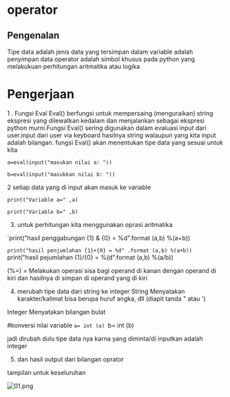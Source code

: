 # operator


## Pengenalan
Tipe data adalah jenis data yang tersimpan dalam variable adalah penyimpan data operator adalah simbol khusus pada python yang melakukuan perhitungan aritmatika atau logika

# Pengerjaan

1 . Fungsi Eval Eval() berfungsi untuk mempersaing (menguraikan)  string ekspresi yang dilewatkan kedalam dan menjalankan sebagai ekspresi python murni.Fungsi Eval() sering digunakan dalam evaluasi input dari user.input dari user via keyboard hasilnya string walaupun yang kita input adalah bilangan. fungsi Eval() akan menentukan tipe data yang sesuai untuk kita 
 	
`a=eval(input("masukan nilai a: "))`
	
`b=eval(input("masukkan nilai b: "))`
  
2 setiap data yang di input akan masuk ke variable
	
`print("Variable a=" ,a)`
	
`print("Variable b=" ,b)`

3. untuk perhitungan kita menggunakan oprasi aritmatika

 `print("hasil penggabungan {1} & {0} = %d".format (a,b) %(a+b))

 `print("hasil penjumlahan {1}+{0} = %d" .format (a,b) %(a+b))
 `print("hasil pejumlahan {1}/{0} = %(d".format (a,b) %(a/b))

(%=) = Melakukan operasi sisa bagi operand di kanan dengan operand di kiri dan hasilnya di simpan di operand yang di kiri

4. merubah tipe data dari string ke integer
   String Menyatakan karakter/kalimat bisa berupa huruf angka, dll (diapit tanda " atau ')

  Integer Menyatakan bilangan bulat
 
  #konversi nilai variable
  `a= int (a)
  `b= int (b)
 
  jadi dirubah dulu tipe data nya karna yang diminta/di inputkan adalah integer

5. dan hasil output dari bilangan oprator

 
 

tampilan untuk keseluruhan

![01.png](jpg)
